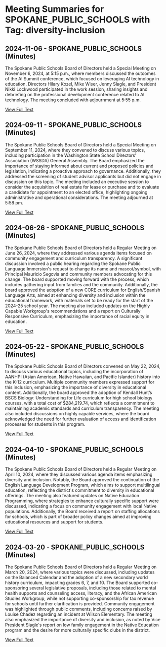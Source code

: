 # Meeting Summaries for SPOKANE_PUBLIC_SCHOOLS with Tag: diversity-inclusion

## 2024-11-06 - SPOKANE_PUBLIC_SCHOOLS (Minutes)

The Spokane Public Schools Board of Directors held a Special Meeting on November 6, 2024, at 5:15 p.m., where members discussed the outcomes of the AI Summit conference, which focused on leveraging AI technology in education. Directors Hilary Kozel, Mike Wiser, Jenny Slagle, and President Nikki Lockwood participated in the work session, sharing insights and debriefing on the professional development conference related to AI technology. The meeting concluded with adjournment at 5:55 p.m.

[View Full Text](https://raw.githubusercontent.com/VoronoiPerspectives/WashingtonStateSchoolBoardExplorer/refs/heads/main/data/countries/usa/states/wa/counties/spokane/school_boards/spokane_public_schools/2024/2024-11-06-minutes.txt)

## 2024-09-11 - SPOKANE_PUBLIC_SCHOOLS (Minutes)

The Spokane Public Schools Board of Directors held a Special Meeting on September 11, 2024, where they convened to discuss various topics, including participation in the Washington State School Directors' Association (WSSDA) General Assembly. The Board emphasized the importance of staying informed about current and proposed policies and legislation, indicating a proactive approach to governance. Additionally, they addressed the screening of student advisor applicants but did not engage in discussion on this topic. The meeting included an executive session to consider the acquisition of real estate for lease or purchase and to evaluate a candidate for appointment to an elected office, highlighting ongoing administrative and operational considerations. The meeting adjourned at 5:58 pm.

[View Full Text](https://raw.githubusercontent.com/VoronoiPerspectives/WashingtonStateSchoolBoardExplorer/refs/heads/main/data/countries/usa/states/wa/counties/spokane/school_boards/spokane_public_schools/2024/2024-09-11-minutes.txt)

## 2024-06-26 - SPOKANE_PUBLIC_SCHOOLS (Minutes)

The Spokane Public Schools Board of Directors held a Regular Meeting on June 26, 2024, where they addressed various agenda items focused on community engagement and curriculum transparency. A significant discussion involved a public hearing regarding the Spokane Public Language Immersion's request to change its name and mascot/symbol, with Principal Mauricio Segovia and community members advocating for this change. The board supported moving forward with the process, which includes gathering input from families and the community. Additionally, the board approved the adoption of a new CORE curriculum for English/Spanish Language Arts, aimed at enhancing diversity and inclusion within the educational framework, with materials set to be ready for the start of the 2024-25 school year. The meeting also included updates on the Highly Capable Workgroup's recommendations and a report on Culturally Responsive Curriculum, emphasizing the importance of racial equity in education.

[View Full Text](https://raw.githubusercontent.com/VoronoiPerspectives/WashingtonStateSchoolBoardExplorer/refs/heads/main/data/countries/usa/states/wa/counties/spokane/school_boards/spokane_public_schools/2024/2024-06-26-minutes.txt)

## 2024-05-22 - SPOKANE_PUBLIC_SCHOOLS (Minutes)

The Spokane Public Schools Board of Directors convened on May 22, 2024, to discuss various educational topics, including the incorporation of AANHPI (Asian American, Native Hawaiian, and Pacific Islander) history into the K-12 curriculum. Multiple community members expressed support for this inclusion, emphasizing the importance of diversity in educational content. Additionally, the board approved the adoption of Kendall Hunt’s BSCS Biology: Understanding for Life curriculum for high school biology courses, with a total cost of $284,219.74, which reflects a commitment to maintaining academic standards and curriculum transparency. The meeting also included discussions on highly capable services, where the board acknowledged the need for further evaluation of access and identification processes for students in this program.

[View Full Text](https://raw.githubusercontent.com/VoronoiPerspectives/WashingtonStateSchoolBoardExplorer/refs/heads/main/data/countries/usa/states/wa/counties/spokane/school_boards/spokane_public_schools/2024/2024-05-22-minutes.txt)

## 2024-04-10 - SPOKANE_PUBLIC_SCHOOLS (Minutes)

The Spokane Public Schools Board of Directors held a Regular Meeting on April 10, 2024, where they discussed various agenda items emphasizing diversity and inclusion. Notably, the Board approved the continuation of the English Language Development Program, which aims to support multilingual education, reflecting the district's commitment to diversity in educational offerings. The meeting also featured updates on Native Education Programming, where strategies to enhance culturally specific support were discussed, indicating a focus on community engagement with local Native populations. Additionally, the Board received a report on staffing allocations for schools, which is part of broader policy changes aimed at improving educational resources and support for students.

[View Full Text](https://raw.githubusercontent.com/VoronoiPerspectives/WashingtonStateSchoolBoardExplorer/refs/heads/main/data/countries/usa/states/wa/counties/spokane/school_boards/spokane_public_schools/2024/2024-04-10-minutes.txt)

## 2024-03-20 - SPOKANE_PUBLIC_SCHOOLS (Minutes)

The Spokane Public Schools Board of Directors held a Regular Meeting on March 20, 2024, where various topics were discussed, including updates on the Balanced Calendar and the adoption of a new secondary world history curriculum, impacting grades 6, 7, and 10. The Board supported co-sponsoring several legislative proposals, including those related to mental health supports and counseling access, literacy, and the African American Studies Workgroup, while not supporting co-sponsorship for tax revenue for schools until further clarification is provided. Community engagement was highlighted through public comments, including concerns raised by Louise Chadez regarding an incident at Wilson Elementary. The meeting also emphasized the importance of diversity and inclusion, as noted by Vice President Slagle's report on low family engagement in the Native Education program and the desire for more culturally specific clubs in the district.

[View Full Text](https://raw.githubusercontent.com/VoronoiPerspectives/WashingtonStateSchoolBoardExplorer/refs/heads/main/data/countries/usa/states/wa/counties/spokane/school_boards/spokane_public_schools/2024/2024-03-20-minutes.txt)

